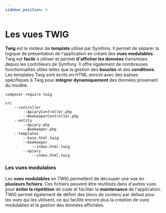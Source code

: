 ```yaml
---
sidebar_position: 4
---
```


# Les vues TWIG

**Twig** est le moteur de **template** utilisé par Symfony. Il permet de séparer la logique de présentation de l'application en créant des **vues modulables**. Twig est **facile** à utiliser et permet **d'afficher les données** transmises depuis les contrôleurs de Symfony. Il offre également de nombreuses fonctionnalités utiles telles que la gestion des **boucles** et des **conditions**. Les templates Twig sont écrits en HTML enrichi avec des balises spécifiques à Twig pour **intégrer dynamiquement** des données provenant du modèle.

```
composer require twig
```

```
src
    --controller
        --ApiaryController.php
        --BeekeeperController.php
    --entity
        --Apiary.php
        --Beekeeper.php
    --templates
        --base.html.twig
        --beekeeper
            --index.html.twig
        --apiary
            --index.html.twig
```

### Les vues modulabes

Les **vues modulables** en TWIG permettent de découper une vue en **plusieurs fichiers**. Ces fichiers peuvent être réutilisés dans d'autres vues pour **éviter la répétition** de code et faciliter la **maintenance** de l'application. TWIG permet également de définir des blocs de contenu par défaut pour les vues qui les utilisent, ce qui facilite encore plus la création de vues modulables et la gestion des données affichées.
